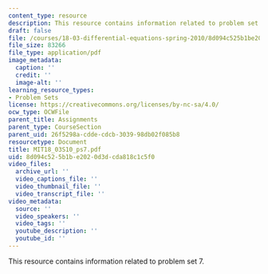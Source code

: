 ```yaml
---
content_type: resource
description: This resource contains information related to problem set 7.
draft: false
file: /courses/18-03-differential-equations-spring-2010/8d094c525b1be2020d3dcda818c1c5f0_MIT18_03S10_ps7.pdf
file_size: 83266
file_type: application/pdf
image_metadata:
  caption: ''
  credit: ''
  image-alt: ''
learning_resource_types:
- Problem Sets
license: https://creativecommons.org/licenses/by-nc-sa/4.0/
ocw_type: OCWFile
parent_title: Assignments
parent_type: CourseSection
parent_uid: 26f5298a-cdde-cdcb-3039-98db02f085b8
resourcetype: Document
title: MIT18_03S10_ps7.pdf
uid: 8d094c52-5b1b-e202-0d3d-cda818c1c5f0
video_files:
  archive_url: ''
  video_captions_file: ''
  video_thumbnail_file: ''
  video_transcript_file: ''
video_metadata:
  source: ''
  video_speakers: ''
  video_tags: ''
  youtube_description: ''
  youtube_id: ''
---
```

This resource contains information related to problem set 7.